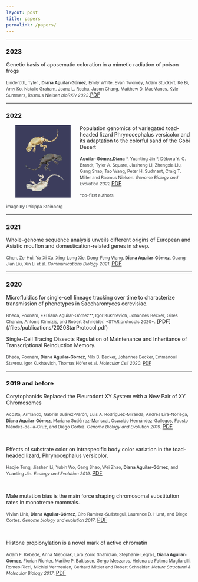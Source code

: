 ```yaml
---
layout: post
title: papers 
permalink: /papers/
---
```

-------------------------------------------------------
### 2023
Genetic basis of aposematic coloration in a mimetic radiation of poison frogs

<span style="font-size: smaller; color: #3b3e3f;">Linderoth, Tyler , **Diana Aguilar-Gómez**, Emily White, Evan Twomey, Adam Stuckert, Ke Bi, Amy Ko, Natalie Graham, Joana L. Rocha, Jason Chang, Matthew D. MacManes, Kyle Summers, Rasmus Nielsen
*bioRXiv 2023*</span>.[PDF](/files/publications/2023Rimitatorpreprint.pdf)

-------------------------------------------------------
### 2022

[<img src="/figures/lizardsPhilippa.jpg" alt="Solarte Oophaga pumilio" style="float:left;padding-left:25px;padding-right:25px;width:150px">](/files/publications/2022Phrynocephalus.pdf)
Population genomics of variegated toad-headed lizard Phrynocephalus versicolor and its adaptation to the colorful sand of the Gobi Desert

<span style="font-size: smaller; color: #3b3e3f;">**Aguilar-Gómez,Diana** \*,  Yuanting Jin \*, Débora Y. C. Brandt, Tyler A. Square, Jiasheng Li, Zhengxia Liu, Gang Shao, Tao Wang, Peter H. Sudmant, Craig T. Miller and Rasmus Nielsen.
*Genome Biology and Evolution 2022* </span>[PDF](/files/publications/2022Phrynocephalus.pdf)

<span style="font-size: smaller; color: #3b3e3f;">*co-first authors</span>

<span style="font-size: smaller; color: #3b3e3f;">image by Philippa Steinberg </span>

-------------------------------------------------------
### 2021

Whole-genome sequence analysis unveils different origins of European and Asiatic mouflon and domestication-related genes in sheep.

<span style="font-size: smaller; color: #3b3e3f;">Chen, Ze-Hui, Ya-Xi Xu, Xing-Long Xie, Dong-Feng Wang, **Diana Aguilar-Gómez**, Guang-Jian Liu, Xin Li et al.  *Communications Biology 2021*. </span> [PDF](/files/publications/2021Sheep.pdf)

-------------------------------------------------------
### 2020
Microfluidics for single-cell lineage tracking over time to characterize transmission of phenotypes in Saccharomyces cerevisiae.

<span style="font-size: smaller; color: #3b3e3f;">
Bheda, Poonam, **Diana Aguilar-Gómez**, Igor Kukhtevich, Johannes Becker, Gilles Charvin, Antonis Kirmizis, and Robert Schneider. *STAR protocols 2020*.</span> [PDF](/files/publications/2020StarProtocol.pdf)

<br>

Single-Cell Tracing Dissects Regulation of Maintenance and Inheritance of Transcriptional Reinduction Memory.

<span style="font-size: smaller; color: #3b3e3f;">Bheda, Poonam, **Diana Aguilar-Gómez**, Nils B. Becker, Johannes Becker, Emmanouil Stavrou, Igor Kukhtevich, Thomas Höfer et al. *Molecular Cell 2020*. [PDF](/files/publications/2020Microfluidics.pdf)

-------------------------------------------------------
### 2019 and before

Corytophanids Replaced the Pleurodont XY System with a New Pair of XY Chromosomes

<span style="font-size: smaller; color: #3b3e3f;">Acosta, Armando, Gabriel Suárez-Varón, Luis A. Rodríguez-Miranda, Andrés Lira-Noriega, **Diana Aguilar-Gómez**, Mariana Gutiérrez-Mariscal, Oswaldo Hernández-Gallegos, Fausto Méndez-de-la-Cruz, and Diego Cortez. *Genome Biology and Evolution 2019*. </span>[PDF](/files/publications/2019Basilliscus.pdf)

<br>

Effects of substrate color on intraspecific body color variation in the toad-headed lizard, Phrynocephalus versicolor.

<span style="font-size: smaller; color: #3b3e3f;">Haojie Tong, Jiashen Li, Yubin Wo, Gang Shao, Wei Zhao, **Diana Aguilar-Gómez**, and Yuanting Jin. *Ecology and Evolution 2019*. </span>[PDF](/files/publications/2019Effectsofsubstratecolor.pdf)

<br>

Male mutation bias is the main force shaping chromosomal substitution rates in monotreme mammals.

<span style="font-size: smaller; color: #3b3e3f;">Vivian Link, **Diana Aguilar-Gómez**, Ciro Ramírez-Suástegui, Laurence D. Hurst, and Diego Cortez. *Genome biology and evolution 2017*. </span> [PDF](/files/publications/2017MaleMutationBiasDCortez.pdf)

<br>

Histone propionylation is a novel mark of active chromatin

<span style="font-size: smaller; color: #3b3e3f;">Adam F. Kebede, Anna Nieborak, Lara Zorro Shahidian, Stephanie Legras, **Diana Aguilar-Gómez**, Florian Richter, Marijke P. Baltissen, Gergo Meszaros, Helena de Fatima Magliarelli, Romeo Ricci, Michiel Vermeulen, Gerhard Mittler and Robert Schneider. *Nature Structural & Molecular Biology 2017*. </span>[PDF](/files/publications/2017PropionylationRSchneider.pdf)

[jekyll-organization]: https://github.com/jekyll
